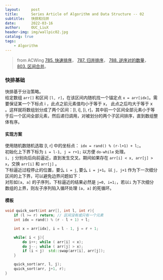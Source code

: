 ```yaml
---
layout:     post
title:      Series Article of Algorithm and Data Structure -- 02 
subtitle:   快排和归并     
date:       2022-03-16
author:     OUC_LiuX
header-img: img/wallpic02.jpg
catalog: true
tags:
    - Algorithm      
--- 
```


> from ACWing [785. 快速排序](https://www.acwing.com/problem/content/819/)， [787. 归并排序](https://www.acwing.com/problem/content/821/)， [788. 逆序对的数量](https://www.acwing.com/problem/content/790/)， [803. 区间合并](https://www.acwing.com/problem/content/description/805/)。          

### 快排基础        
快排基于分治策略。         
给定数组 `arr[]` 和区间 `[l, r]`，在该区间内随机找一个锚定点 `x = arr[idx]`。需要保证某一个下标点 i ，此点之前元素值均小于等于 x， 此点之后均大于等于 x 。这样就将数组划分成了两个区间：[l, i], [i, r]，其中前一个区间全部元素小于等于后一个区间全部元素，然后递归调用，对被划分的两个子区间排序，直到数组整体有序。           

#### 实现方案        

使用随机数随机选取 [l, r] 中的坐标点： `idx = rand() % (r-l+1) + l;`。            
初始化上下界下标为 `i = l-1, j = r+1;` 以方便 `do-while` 处理。             
`i, j` 分别向后向前逼近，直到发生交叉。期间如果存在 `arr[i] < x, arr[j] > x`，交换 `arr[i]` 和 `arr[j]` 。          
下标逼近过程停止的位置，要么 `i = j`, 要么 `i = j+1`。以 `j, j+1` 作为下一次细分区间的上下界，可以避免边界问题如下：       
对形如`[a, a]` 的子序列，下标逼近的结果必然是 `j=0, i=1;`，若以`i` 为下次细分数组的上界，则左子序列陷入循环处理 `[a, a]` 的死循环。          


#### 模板           

```c++
void quick_sort(int arr[], int l, int r){
    if (l >= r) return; // 区间没有或只有一个元素         
    int idx = rand() % (r - l + 1) + l;

    int x = arr[idx], i = l - 1, j = r + 1;

    while( i < j){
        do i++; while ( arr[i] < x);
        do j--; while ( arr[j] > x);
        if (i < j)  std::swap(arr[i], arr[j]);
    }

    quick_sort(arr, l, j);
    quick_sort(arr, j+1, r);
}
```













